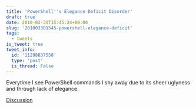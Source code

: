 ```yaml
---
title: 'PowerShell''s Elegance Deficit Disorder'
draft: true
date: 2010-03-30T15:45:24+00:00
slug: '201003301545-powershell-elegance-deficit'
tags:
  - tweets
is_tweet: true
tweet_info:
  id: '11298837558'
  type: 'post'
  is_thread: False
---
```




Everytime I see PowerShell commands I shy away due to its sheer uglyness and through lack of elegance.

[Discussion](https://x.com/sytelus/status/11298837558)
